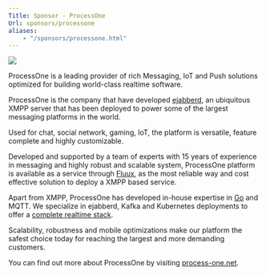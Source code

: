 ```yaml
---
Title: Sponsor - ProcessOne
Url: sponsors/processone
aliases:
    - "/sponsors/processone.html"
---
```


![](/images/logos/process-one.png)

ProcessOne is a leading provider of rich Messaging, IoT and Push solutions optimized for building world-class realtime software.	

ProcessOne is the company that have developed [ejabberd](https://ejabberd.im), an ubiquitous XMPP server that has been deployed to power some of the largest messaging platforms in the world.	

Used for chat, social network, gaming, IoT, the platform is versatile, feature complete and highly customizable.	

Developed and supported by a team of experts with 15 years of experience in messaging and highly robust and scalable system, ProcessOne platform is available as a service through [Fluux](https://fluux.io), as the most reliable way and cost effective solution to deploy a XMPP based service.	

Apart from XMPP, ProcessOne has developed in-house expertise in [Go](https://www.process-one.net/en/solutions/go_golang_software_development) and MQTT. We specialize in ejabberd, Kafka and Kubernetes deployments to offer a [complete realtime stack](https://www.process-one.net/en/solutions/fluux).	

Scalability, robustness and mobile optimizations make our platform the safest choice today for reaching the largest and more demanding customers.	

You can find out more about ProcessOne by visiting [process-one.net](https://www.process-one.net/).
